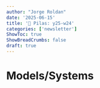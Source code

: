 ```yaml
---
author: "Jorge Roldan"
date: '2025-06-15'
title: '🔋 Pilas: y25-w24'
categories: ['newsletter']
ShowToc: true
ShowBreadCrumbs: false
draft: true
---
```


# Models/Systems
